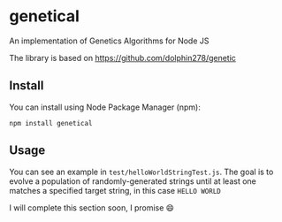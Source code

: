 # genetical
An implementation of Genetics Algorithms for Node JS

The library is based on https://github.com/dolphin278/genetic

## Install

You can install using Node Package Manager (npm):

    npm install genetical

## Usage

You can see an example in `test/helloWorldStringTest.js`. The goal is to evolve a population of randomly-generated strings until at least one matches a specified target string, in this case `HELLO WORLD`

I will complete this section soon, I promise :smile:

